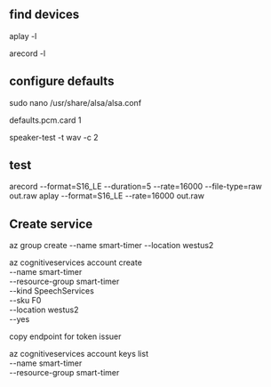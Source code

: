 ## find devices

aplay -l

arecord -l

## configure defaults

sudo nano /usr/share/alsa/alsa.conf

defaults.pcm.card 1

speaker-test -t wav -c 2

## test

arecord --format=S16_LE --duration=5 --rate=16000 --file-type=raw out.raw
aplay --format=S16_LE --rate=16000 out.raw

## Create service

az group create --name smart-timer --location westus2

az cognitiveservices account create \
    --name smart-timer \
    --resource-group smart-timer \
    --kind SpeechServices \
    --sku F0 \
    --location westus2 \
    --yes

copy endpoint for token issuer

az cognitiveservices account keys list \
    --name smart-timer \
    --resource-group smart-timer